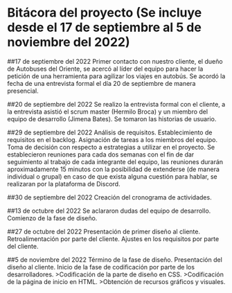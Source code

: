 <h1>Bitácora del proyecto (Se incluye desde el 17 de septiembre al 5 de noviembre del 2022)</h1>

##17 de septiembre del 2022
Primer contacto con nuestro cliente, el dueño de Autobuses del Oriente, se acercó al líder del equipo para hacer la petición de una herramienta para agilizar los viajes en autobús.
Se acordó la fecha de una entrevista formal el día 20 de septiembre de manera presencial. 

##20 de septiembre del 2022
Se realizo la entrevista formal con el cliente, a la entrevista asistió el scrum master (Hermilo Broca) y un miembro del equipo de desarrollo (Jimena Bates).
Se tomaron las historias de usuario.

##29 de septiembre del 2022
Análisis de requisitos.
Establecimiento de requisitos en el backlog.
Asignación de tareas a los miembros del equipo.
Toma de decisión con respecto a estrategias a utilizar en el proyecto.
Se establecieron reuniones para cada dos semanas con el fin de dar seguimiento al trabajo de cada integrante del equipo, las reuniones durarán aproximadamente 15 minutos con la posibilidad de extenderse (de manera individual o grupal) en caso de que exista alguna cuestión para hablar, se realizaran por la plataforma de Discord.

##30 de septiembre del 2022
Creación del cronograma de actividades.

##13 de octubre del 2022
Se aclararon dudas del equipo de desarrollo.
Comienzo de la fase de diseño.

##27 de octubre del 2022
Presentación de primer diseño al cliente.
Retroalimentación por parte del cliente.
Ajustes en los requisitos por parte del cliente.

##5 de noviembre del 2022
Término de la fase de diseño.
Presentación del diseño al cliente.
Inicio de la fase de codificación por parte de los desarrolladores.
	>Codificación de la parte de diseño en CSS.
	>Codificación de la página de inicio en HTML.
	>Obtención de recursos gráficos y visuales.
